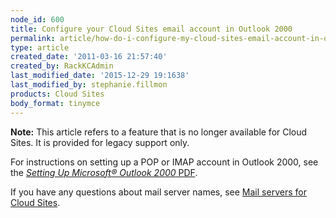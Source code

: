 ```yaml
---
node_id: 600
title: Configure your Cloud Sites email account in Outlook 2000
permalink: article/how-do-i-configure-my-cloud-sites-email-account-in-outlook-2000
type: article
created_date: '2011-03-16 21:57:40'
created_by: RackKCAdmin
last_modified_date: '2015-12-29 19:1638'
last_modified_by: stephanie.fillmon
products: Cloud Sites
body_format: tinymce
---
```


**Note:** This article refers to a feature that is no longer available
for Cloud Sites. It is provided for legacy support only.

For instructions on setting up a POP or IMAP account in Outlook 2000,
see the [*Setting Up Microsoft&reg; Outlook 2000*
PDF](http://cdn.cloudfiles.rackspacecloud.com/c62652/Outlook-2000.pdf "http://cdn.cloudfiles.rackspacecloud.com/c62652/Outlook-2000.pdf").

If you have any questions about mail server names, see [Mail servers for
Cloud
Sites](http://www.rackspace.com/knowledge_center/article/mail-servers-for-cloud-sites).

